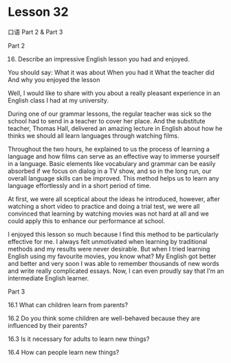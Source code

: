 # Lesson 32

口语 Part 2 & Part 3

Part 2

16.   Describe an impressive English lesson you had and enjoyed. 

You should say:
What it was about
When you had it
What the teacher did
And why you enjoyed the lesson

Well, I would like to share with you about a really pleasant experience in an English class I had at my university.

During one of our grammar lessons, the regular teacher was sick so the school had to send in a teacher to cover her place. And the substitute teacher, Thomas Hall, delivered an amazing lecture in English about how he thinks we should all learn languages through watching films.

Throughout the two hours, he explained to us the process of learning a language and how films can serve as an effective way to immerse yourself in a language. Basic elements like vocabulary and grammar can be easily absorbed if we focus on dialog in a TV show, and so in the long run, our overall language skills can be improved. This method helps us to learn any language effortlessly and in a short period of time.

At first, we were all sceptical about the ideas he introduced, however, after watching a short video to practice and doing a trial test, we were all convinced that learning by watching movies was not hard at all and we could apply this to enhance our performance at school.

I enjoyed this lesson so much because I find this method to be particularly effective for me. I always felt unmotivated when learning by traditional methods and my results were never desirable. But when I tried learning English using my favourite movies, you know what? My English got better and better and very soon I was able to remember thousands of new words and write really complicated essays. Now, I can even proudly say that I’m an intermediate English learner.

Part 3

16.1 What can children learn from parents?



16.2 Do you think some children are well-behaved because they are influenced by their parents?



16.3 Is it necessary for adults to learn new things?



16.4 How can people learn new things?








